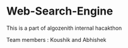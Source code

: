 # Web-Search-Engine
This is a part of algozenith internal hacakthon

Team members : Koushik and Abhishek
